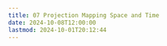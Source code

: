 ```yaml
---
title: 07 Projection Mapping Space and Time
date: 2024-10-08T12:00:00
lastmod: 2024-10-01T20:12:44
---
```

